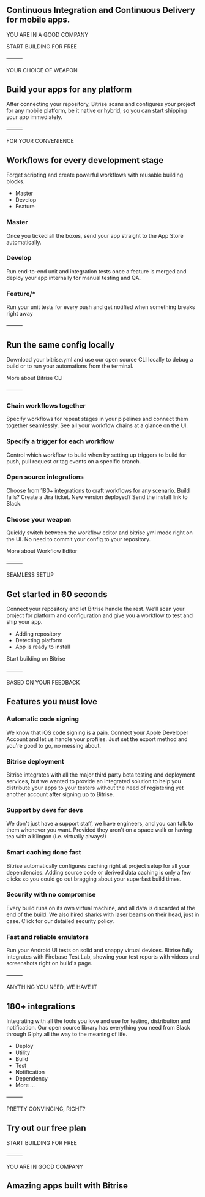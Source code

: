 <!--
These are the copies from the Bitrise homepage: https://www.bitrise.io/
With your help, we could build the first localized version for Japan.
-->

# 
## Continuous Integration and Continuous Delivery for mobile apps.

YOU ARE IN A GOOD COMPANY

START BUILDING FOR FREE

———

YOUR CHOICE OF WEAPON
## Build your apps for any platform
After connecting your repository, Bitrise scans and configures your project for any mobile platform, be it native or hybrid, so you can start shipping your app immediately.

———

FOR YOUR CONVENIENCE
## Workflows for every development stage
Forget scripting and create powerful workflows with reusable building blocks.

* Master
* Develop
* Feature

### Master
Once you ticked all the boxes, send your app straight to the App Store automatically.

### Develop
Run end-to-end unit and integration tests once a feature is merged and deploy your app internally for manual testing and QA.

### Feature/*
Run your unit tests for every push and get notified when something breaks right away

———

## Run the same config locally
Download your bitrise.yml and use our open source CLI locally to debug a build or to run your automations from the terminal.

More about Bitrise CLI

———

### Chain workflows together
Specify workflows for repeat stages in your pipelines and connect them together seamlessly. See all your workflow chains at a glance on the UI.

### Specify a trigger for each workflow
Control which workflow to build when by setting up triggers to build for push, pull request or tag events on a specific branch.

### Open source integrations
Choose from 180+ integrations to craft workflows for any scenario. Build fails? Create a Jira ticket. New version deployed? Send the install link to Slack.

### Choose your weapon
Quickly switch between the workflow editor and bitrise.yml mode right on the UI. No need to commit your config to your repository.

More about Workflow Editor

———

SEAMLESS SETUP
## Get started in 60 seconds
Connect your repository and let Bitrise handle the rest. We’ll scan your project for platform and configuration and give you a workflow to test and ship your app.

* Adding repository
* Detecting platform
* App is ready to install

Start building on Bitrise

———

BASED ON YOUR FEEDBACK
## Features you must love

### Automatic code signing
We know that iOS code signing is a pain. Connect your Apple Developer Account and let us handle your profiles. Just set the export method and you're good to go, no messing about.

### Bitrise deployment
Bitrise integrates with all the major third party beta testing and deployment services, but we wanted to provide an integrated solution to help you distribute your apps to your testers without the need of registering yet another account after signing up to Bitrise.

### Support by devs for devs
We don't just have a support staff, we have engineers, and you can talk to them whenever you want. Provided they aren't on a space walk or having tea with a Klingon (i.e. virtually always!)

### Smart caching done fast
Bitrise automatically configures caching right at project setup for all your dependencies. Adding source code or derived data caching is only a few clicks so you could go out bragging about your superfast build times.

### Security with no compromise
Every build runs on its own virtual machine, and all data is discarded at the end of the build. We also hired sharks with laser beams on their head, just in case. Click for our detailed security policy.

### Fast and reliable emulators
Run your Android UI tests on solid and snappy virtual devices. Bitrise fully integrates with Firebase Test Lab, showing your test reports with videos and screenshots right on build's page.

———

ANYTHING YOU NEED, WE HAVE IT
## 180+ integrations
Integrating with all the tools you love and use for testing, distribution and notification. Our open source library has everything you need from Slack through Giphy all the way to the meaning of life.

* Deploy
* Utility 
* Build
* Test
* Notification
* Dependency
* More ...

———

PRETTY CONVINCING, RIGHT?
## Try out our free plan
START BUILDING FOR FREE

———

YOU ARE IN GOOD COMPANY
## Amazing apps built with Bitrise


